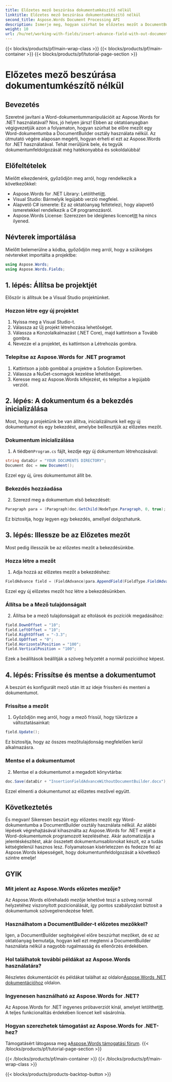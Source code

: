 ```yaml
---
title: Előzetes mező beszúrása dokumentumkészítő nélkül
linktitle: Előzetes mező beszúrása dokumentumkészítő nélkül
second_title: Aspose.Words Document Processing API
description: Ismerje meg, hogyan szúrhat be előzetes mezőt a DocumentBuilder használata nélkül az Aspose.Words for .NET-ben. Kövesse ezt az útmutatót dokumentumfeldolgozási készségeinek fejlesztéséhez.
weight: 10
url: /hu/net/working-with-fields/insert-advance-field-with-out-document-builder/
---
```


{{< blocks/products/pf/main-wrap-class >}}
{{< blocks/products/pf/main-container >}}
{{< blocks/products/pf/tutorial-page-section >}}

# Előzetes mező beszúrása dokumentumkészítő nélkül

## Bevezetés

Szeretné javítani a Word-dokumentummanipulációit az Aspose.Words for .NET használatával? Nos, jó helyen jársz! Ebben az oktatóanyagban végigvezetjük azon a folyamaton, hogyan szúrhat be előre mezőt egy Word-dokumentumba a DocumentBuilder osztály használata nélkül. Az útmutató végére alaposan megérti, hogyan érheti el ezt az Aspose.Words for .NET használatával. Tehát merüljünk bele, és tegyük dokumentumfeldolgozását még hatékonyabbá és sokoldalúbbá!

## Előfeltételek

Mielőtt elkezdenénk, győződjön meg arról, hogy rendelkezik a következőkkel:

-  Aspose.Words for .NET Library: Letöltheti[itt](https://releases.aspose.com/words/net/).
- Visual Studio: Bármelyik legújabb verzió megfelel.
- Alapvető C# ismerete: Ez az oktatóanyag feltételezi, hogy alapvető ismeretekkel rendelkezik a C# programozásról.
-  Aspose.Words License: Szerezzen be ideiglenes licencet[itt](https://purchase.aspose.com/temporary-license/) ha nincs ilyened.

## Névterek importálása

Mielőtt belemerülne a kódba, győződjön meg arról, hogy a szükséges névtereket importálta a projektbe:

```csharp
using Aspose.Words;
using Aspose.Words.Fields;
```

## 1. lépés: Állítsa be projektjét

Először is állítsuk be a Visual Studio projektünket.

### Hozzon létre egy új projektet

1. Nyissa meg a Visual Studio-t.
2. Válassza az Új projekt létrehozása lehetőséget.
3. Válassza a Konzolalkalmazást (.NET Core), majd kattintson a Tovább gombra.
4. Nevezze el a projektet, és kattintson a Létrehozás gombra.

### Telepítse az Aspose.Words for .NET programot

1. Kattintson a jobb gombbal a projektre a Solution Explorerben.
2. Válassza a NuGet-csomagok kezelése lehetőséget.
3. Keresse meg az Aspose.Words kifejezést, és telepítse a legújabb verziót.

## 2. lépés: A dokumentum és a bekezdés inicializálása

Most, hogy a projektünk be van állítva, inicializálnunk kell egy új dokumentumot és egy bekezdést, amelybe beillesztjük az előzetes mezőt.

### Dokumentum inicializálása

1.  A tiédben`Program.cs` fájlt, kezdje egy új dokumentum létrehozásával:

```csharp
string dataDir = "YOUR DOCUMENTS DIRECTORY";
Document doc = new Document();
```

Ezzel egy új, üres dokumentumot állít be.

### Bekezdés hozzáadása

2. Szerezd meg a dokumentum első bekezdését:

```csharp
Paragraph para = (Paragraph)doc.GetChild(NodeType.Paragraph, 0, true);
```

Ez biztosítja, hogy legyen egy bekezdés, amellyel dolgozhatunk.

## 3. lépés: Illessze be az Előzetes mezőt

Most pedig illesszük be az előzetes mezőt a bekezdésünkbe.

### Hozza létre a mezőt

1. Adja hozzá az előzetes mezőt a bekezdéshez:

```csharp
FieldAdvance field = (FieldAdvance)para.AppendField(FieldType.FieldAdvance, false);
```

Ezzel egy új előzetes mezőt hoz létre a bekezdésünkben.

### Állítsa be a Mező tulajdonságait

2. Állítsa be a mező tulajdonságait az eltolások és pozíciók megadásához:

```csharp
field.DownOffset = "10";
field.LeftOffset = "10";
field.RightOffset = "-3.3";
field.UpOffset = "0";
field.HorizontalPosition = "100";
field.VerticalPosition = "100";
```

Ezek a beállítások beállítják a szöveg helyzetét a normál pozícióhoz képest.

## 4. lépés: Frissítse és mentse a dokumentumot

A beszúrt és konfigurált mező után itt az ideje frissíteni és menteni a dokumentumot.

### Frissítse a mezőt

1. Győződjön meg arról, hogy a mező frissül, hogy tükrözze a változtatásainkat:

```csharp
field.Update();
```

Ez biztosítja, hogy az összes mezőtulajdonság megfelelően kerül alkalmazásra.

### Mentse el a dokumentumot

2. Mentse el a dokumentumot a megadott könyvtárba:

```csharp
doc.Save(dataDir + "InsertionFieldAdvanceWithoutDocumentBuilder.docx");
```

Ezzel elmenti a dokumentumot az előzetes mezővel együtt.

## Következtetés

És megvan! Sikeresen beszúrt egy előzetes mezőt egy Word-dokumentumba a DocumentBuilder osztály használata nélkül. Az alábbi lépések végrehajtásával kihasználta az Aspose.Words for .NET erejét a Word-dokumentumok programozott kezeléséhez. Akár automatizálja a jelentéskészítést, akár összetett dokumentumsablonokat készít, ez a tudás kétségtelenül hasznos lesz. Folyamatosan kísérletezzen és fedezze fel az Aspose.Words képességeit, hogy dokumentumfeldolgozását a következő szintre emelje!

## GYIK

### Mit jelent az Aspose.Words előzetes mezője?

Az Aspose.Words előrehaladó mezője lehetővé teszi a szöveg normál helyzetéhez viszonyított pozicionálását, így pontos szabályozást biztosít a dokumentumok szövegelrendezése felett.

### Használhatom a DocumentBuilder-t előzetes mezőkkel?

Igen, a DocumentBuilder segítségével előre beszúrhat mezőket, de ez az oktatóanyag bemutatja, hogyan kell ezt megtenni a DocumentBuilder használata nélkül a nagyobb rugalmasság és ellenőrzés érdekében.

### Hol találhatok további példákat az Aspose.Words használatára?

 Részletes dokumentációt és példákat találhat az oldalon[Aspose.Words .NET dokumentációhoz](https://reference.aspose.com/words/net/) oldalon.

### Ingyenesen használható az Aspose.Words for .NET?

 Az Aspose.Words for .NET ingyenes próbaverziót kínál, amelyet letölthet[itt](https://releases.aspose.com/). A teljes funkcionalitás érdekében licencet kell vásárolnia.

### Hogyan szerezhetek támogatást az Aspose.Words for .NET-hez?

 Támogatásért látogassa meg a[Aspose.Words támogatási fórum](https://forum.aspose.com/c/words/8).
{{< /blocks/products/pf/tutorial-page-section >}}

{{< /blocks/products/pf/main-container >}}
{{< /blocks/products/pf/main-wrap-class >}}

{{< blocks/products/products-backtop-button >}}
